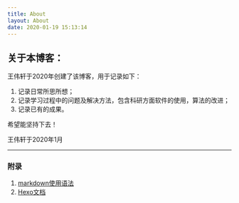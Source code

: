 ```yaml
---
title: About
layout: About
date: 2020-01-19 15:13:14
---
```

## 关于本博客：
王伟轩于2020年创建了该博客，用于记录如下：

1. 记录日常所思所想；
2. 记录学习过程中的问题及解决方法，包含科研方面软件的使用，算法的改进；
3. 记录已有的成果。<br>

希望能坚持下去！<br>

王伟轩于2020年1月

---
### 附录
1. [markdown使用语法](http://xianbai.me/learn-md/article/syntax/links.html)
2. [Hexo文档](https://hexo.io/zh-cn/docs/)
